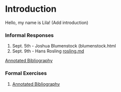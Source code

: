 # Introduction

Hello, my name is Lila! (Add introduction)

### Informal Responses

1. Sept. 5th - Joshua Blumenstock (blumenstock.html
2. Sept. 9th - Hans Rosling [rosling.md](...)

[Annotated Bibliography](...)

### Formal Exercises

1. [Annotated Bibliography](...)

